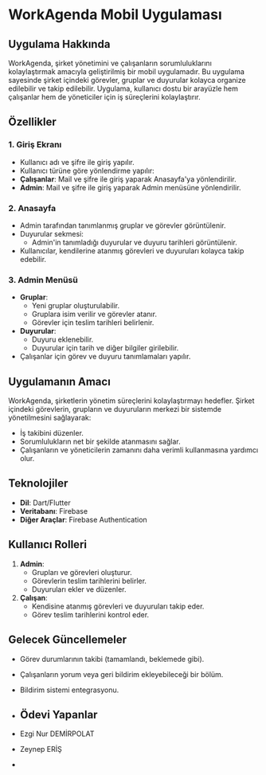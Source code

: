 # WorkAgenda Mobil Uygulaması

## Uygulama Hakkında
WorkAgenda, şirket yönetimini ve çalışanların sorumluluklarını kolaylaştırmak amacıyla geliştirilmiş bir mobil uygulamadır. Bu uygulama sayesinde şirket içindeki görevler, gruplar ve duyurular kolayca organize edilebilir ve takip edilebilir. Uygulama, kullanıcı dostu bir arayüzle hem çalışanlar hem de yöneticiler için iş süreçlerini kolaylaştırır.

## Özellikler

### 1. Giriş Ekranı
- Kullanıcı adı ve şifre ile giriş yapılır.
- 	Kullanıcı türüne göre yönlendirme yapılır:
  - **Çalışanlar**: Mail ve şifre ile giriş yaparak Anasayfa'ya yönlendirilir.
  - **Admin**: Mail ve şifre ile giriş yaparak Admin menüsüne yönlendirilir.

### 2. Anasayfa
- Admin tarafından tanımlanmış gruplar ve görevler görüntülenir.
- Duyurular sekmesi:
  - Admin'in tanımladığı duyurular ve duyuru tarihleri görüntülenir.
- Kullanıcılar, kendilerine atanmış görevleri ve duyuruları kolayca takip edebilir.

### 3. Admin Menüsü
- **Gruplar**:
  - Yeni gruplar oluşturulabilir.
  - Gruplara isim verilir ve görevler atanır.
  - Görevler için teslim tarihleri belirlenir.
- **Duyurular**:
  - Duyuru eklenebilir.
  - Duyurular için tarih ve diğer bilgiler girilebilir.
- Çalışanlar için görev ve duyuru tanımlamaları yapılır.

## Uygulamanın Amacı
WorkAgenda, şirketlerin yönetim süreçlerini kolaylaştırmayı hedefler. Şirket içindeki görevlerin, grupların ve duyuruların merkezi bir sistemde yönetilmesini sağlayarak:
- İş takibini düzenler.
- Sorumlulukların net bir şekilde atanmasını sağlar.
- Çalışanların ve yöneticilerin zamanını daha verimli kullanmasına yardımcı olur.

## Teknolojiler
- **Dil**: Dart/Flutter
- **Veritabanı**: Firebase
- **Diğer Araçlar**: Firebase Authentication

## Kullanıcı Rolleri
1. **Admin**:
   - Grupları ve görevleri oluşturur.
   - Görevlerin teslim tarihlerini belirler.
   - Duyuruları ekler ve düzenler.
2. **Çalışan**:
   - Kendisine atanmış görevleri ve duyuruları takip eder.
   - Görev teslim tarihlerini kontrol eder.


## Gelecek Güncellemeler
- Görev durumlarının takibi (tamamlandı, beklemede gibi).
- Çalışanların yorum veya geri bildirim ekleyebileceği bir bölüm.
- Bildirim sistemi entegrasyonu.

- ## Ödevi Yapanlar
- Ezgi Nur DEMİRPOLAT
- Zeynep ERİŞ

- 




